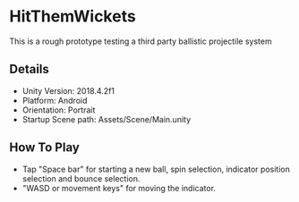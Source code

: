 # HitThemWickets

This is a rough prototype testing a third party ballistic projectile system

## Details

- Unity Version: 2018.4.2f1
- Platform: Android
- Orientation: Portrait
- Startup Scene path: Assets/Scene/Main.unity

## How To Play

- Tap "Space bar" for starting a new ball, spin selection, indicator position selection and bounce selection.
- "WASD or movement keys" for moving the indicator.
